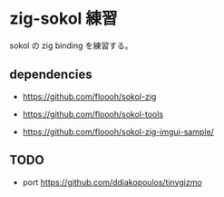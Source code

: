 # zig-sokol 練習

sokol の zig binding を練習する。

## dependencies

- https://github.com/floooh/sokol-zig
- https://github.com/floooh/sokol-tools

- https://github.com/floooh/sokol-zig-imgui-sample/

## TODO

- port https://github.com/ddiakopoulos/tinygizmo
